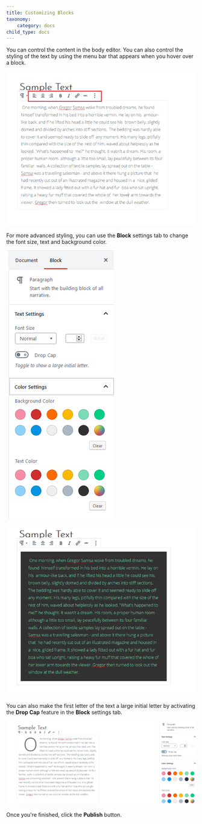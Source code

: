 ```yaml
---
title: Customizing Blocks
taxonomy:
    category: docs
child_type: docs
---
```


You can control the content in the body editor. You can also control the styling of the text by using the menu bar that appears when you hover over a block.

![](blocktoolbar.png)

For more advanced styling, you can use the **Block** settings tab to change the font size, text and background color.

![](block-advanced-settings.PNG)

![](change-color.PNG)

You can also make the first letter of the text a large initial letter by activating the **Drop Cap** feature in the **Block** settings tab.

![](drop-cap.PNG)

Once you're finished, click the **Publish** button.
